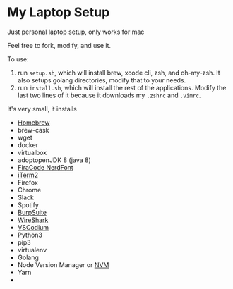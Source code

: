 # My Laptop Setup

Just personal laptop setup, only works for mac

Feel free to fork, modify, and use it.

To use:
1. run `setup.sh`, which will install brew, xcode cli, zsh, and oh-my-zsh. It also setups golang directories, modify that to your needs.
2. run `install.sh`, which will install the rest of the applications. Modify the last two lines of it because it downloads my `.zshrc` and `.vimrc`.

It's very small, it installs
* [Homebrew](brew.sh)
* brew-cask
* wget
* docker
* virtualbox
* adoptopenJDK 8 (java 8)
* [FiraCode NerdFont](https://github.com/ryanoasis/nerd-fonts/tree/master/patched-fonts/FiraCode)
* [iTerm2](https://iterm2.com/)
* Firefox
* Chrome
* Slack
* Spotify
* [BurpSuite](https://portswigger.net/burp)
* [WireShark](https://www.wireshark.org/)
* [VSCodium](https://github.com/VSCodium/vscodium)
* Python3
* pip3
* virtualenv
* Golang
* Node Version Manager or [NVM](https://github.com/nvm-sh/nvm)
* Yarn
* 
